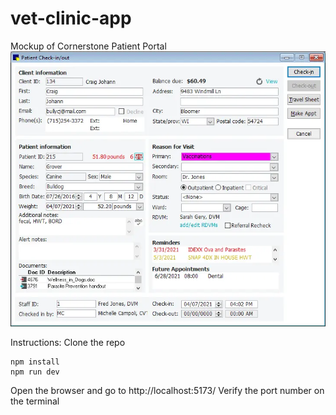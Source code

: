# vet-clinic-app

Mockup of Cornerstone Patient Portal
![Mockup](./patientCheckin.webp)

Instructions:
Clone the repo

```
npm install
npm run dev
```

Open the browser and go to http://localhost:5173/
Verify the port number on the terminal
